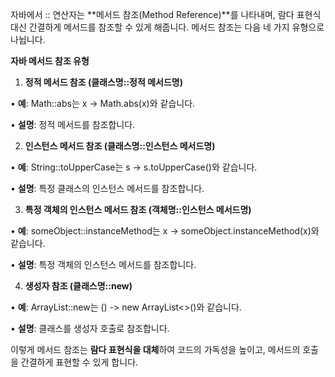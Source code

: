 자바에서 :: 연산자는 **메서드 참조(Method Reference)**를 나타내며, 람다 표현식 대신 간결하게 메서드를 참조할 수 있게 해줍니다. 메서드 참조는 다음 네 가지 유형으로 나뉩니다.

  

**자바 메서드 참조 유형**

  

1. **정적 메서드 참조 (클래스명::정적 메서드명)**

• **예**: Math::abs는 
	x -> Math.abs(x)와 같습니다.

• **설명**: 정적 메서드를 참조합니다.

2. **인스턴스 메서드 참조 (클래스명::인스턴스 메서드명)**

• **예**: String::toUpperCase는 
	s -> s.toUpperCase()와 같습니다.

• **설명**: 특정 클래스의 인스턴스 메서드를 참조합니다.

3. **특정 객체의 인스턴스 메서드 참조 (객체명::인스턴스 메서드명)**

• **예**: someObject::instanceMethod는 
	x -> someObject.instanceMethod(x)와 같습니다.

• **설명**: 특정 객체의 인스턴스 메서드를 참조합니다.

4. **생성자 참조 (클래스명::new)**

• **예**: ArrayList::new는 
	() -> new ArrayList<>()와 같습니다.

• **설명**: 클래스를 생성자 호출로 참조합니다.

  

이렇게 메서드 참조는 **람다 표현식을 대체**하여 코드의 가독성을 높이고, 메서드의 호출을 간결하게 표현할 수 있게 합니다.